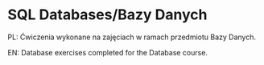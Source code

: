 # SQL Databases/Bazy Danych

PL: Ćwiczenia wykonane na zajęciach w ramach przedmiotu Bazy Danych.

EN: Database exercises completed for the Database course.
